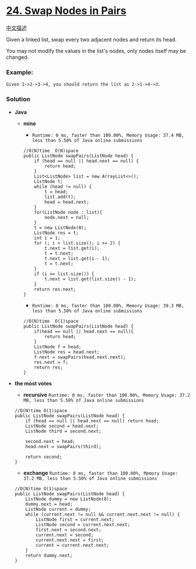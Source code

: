 # [24. Swap Nodes in Pairs](https://leetcode.com/problems/swap-nodes-in-pairs/)

[中文描述](https://leetcode-cn.com/problems/swap-nodes-in-pairs/)

Given a linked list, swap every two adjacent nodes and return its head.

You may not modify the values in the list's nodes, only nodes itself may be changed.

 

### Example:
```
Given 1->2->3->4, you should return the list as 2->1->4->3.
```

### Solution
* **Java**
  * **mine**  
    * `Runtime: 0 ms, faster than 100.00%, Memory Usage: 37.4 MB, less than 5.50% of Java online submissions`
    ```
    //O(N)time  O(N)space
    public ListNode swapPairs(ListNode head) {
        if (head == null || head.next == null) {
            return head;
        }
        List<ListNode> list = new ArrayList<>();
        ListNode t;
        while (head != null) {
            t = head;
            list.add(t);
            head = head.next;
        }
        for(ListNode node : list){
            node.next = null;
        }
        t = new ListNode(0);
        ListNode res = t;
        int i = 1;
        for (; i < list.size(); i += 2) {
            t.next = list.get(i);
            t = t.next;
            t.next = list.get(i - 1);
            t = t.next;
        }
        if (i == list.size()) {
            t.next = list.get(list.size() - 1);
        }
        return res.next;
    }
    ```
    
    * `Runtime: 0 ms, faster than 100.00%, Memory Usage: 39.3 MB, less than 5.50% of Java online submissions`
    ```
    //O(N)time  O(1)space
    public ListNode swapPairs(ListNode head) {
        if(head == null || head.next == null){
            return head;
        }
        ListNode f = head;
        ListNode res = head.next;
        f.next = swapPairs(head.next.next);
        res.next = f;
        return res;
    }
    ```
  
 * **the most votes**
    * **recursive**  `Runtime: 0 ms, faster than 100.00%, Memory Usage: 37.2 MB, less than 5.50% of Java online submissions`
    ```
    //O(N)time O(1)space
    public ListNode swapPairs(ListNode head) {
        if (head == null || head.next == null) return head;
        ListNode second = head.next;
        ListNode third = second.next;

        second.next = head;
        head.next = swapPairs(third);

        return second;
    }
    ```

    * **exchange** `Runtime: 0 ms, faster than 100.00%, Memory Usage: 37.2 MB, less than 5.50% of Java online submissions`
    ```
    //O(N)time O(1)space
    public ListNode swapPairs(ListNode head) {
        ListNode dummy = new ListNode(0);
        dummy.next = head;
        ListNode current = dummy;
        while (current.next != null && current.next.next != null) {
            ListNode first = current.next;
            ListNode second = current.next.next;
            first.next = second.next;
            current.next = second;
            current.next.next = first;
            current = current.next.next;
        }
        return dummy.next;
    }
    ```
  
